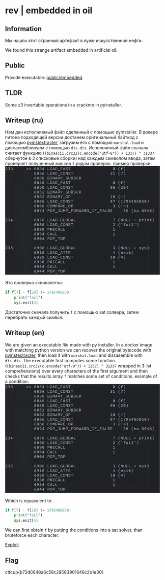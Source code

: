 # rev | embedded in oil

## Information

Мы нашли этот странный артефакт в луже искусственной нефти.

We found this strange artifact embedded in artificial oil.

## Public

Provide executable: [public/embedded](public/embedded).

## TLDR

Some z3 invertable operations in a crackme in pyinstaller.

## Writeup (ru)

Нам дан исполняемый файл сделанный с помощью pyinstaller. В докере питона подходящей версии достанем оригинальный байткод с помощью [pyinstextracter](https://github.com/extremecoders-re/pyinstxtractor), загрузим его с помощью `marshal.load` и диссасемблируем с помощью `dis.dis`. Исполняемый файл сначала считает функцию (`(binascii.crc32(c.encode("utf-8")) + 1337) ^ 31337` обернутое в 3 списковые сборки) над каждым символом ввода, затем проверяет полученный массив `f` рядом проверок. пример проверки: ![comp_example](solve/comp_example.png)

Эта проверка эквивалетна:
```python
if f[7] - f[20] != 1795485850:
    print("fail")
    sys.exit(4)
```


Достаточно сначала получить `f` с помощью sat солвера, затем перебрать каждый символ.

## Writeup (en)

We are given an executable file made with py installer. In a docker image with matching python version we can recover the original bytecode with [pyinstextracter](https://github.com/extremecoders-re/pyinstxtractor), then load it with `marshal.load` and dissasemble with `dis.dis`. The executable first computes some function (`(binascii.crc32(c.encode("utf-8")) + 1337) ^ 31337` wrapped in 3 list comprehensions) over every characters of the first argument and then checks that the results array `f` matches some set of conditions. example of a condition: ![comp_example](solve/comp_example.png)

Which is equavalent to:
```python
if f[7] - f[20] != 1795485850:
    print("fail")
    sys.exit(4)
```

We can first obtain `f` by putting the conditions into a sat solver, than bruteforce each character.

[Exploit](solve/solve.py)

## Flag

ctfcup{b72d0648a6c58c28583901646c2b1e30}
